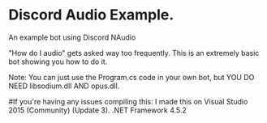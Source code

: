 # Discord Audio Example.
An example bot using Discord NAudio

"How do I audio" gets asked way too frequently.  This is an extremely basic bot showing you how to do it.

Note: You can just use the Program.cs code in your own bot,  but YOU DO NEED libsodium.dll AND opus.dll.

#If you're having any issues compiling this:
I made this on Visual Studio 2015 (Community) (Update 3).
.NET Framework 4.5.2


